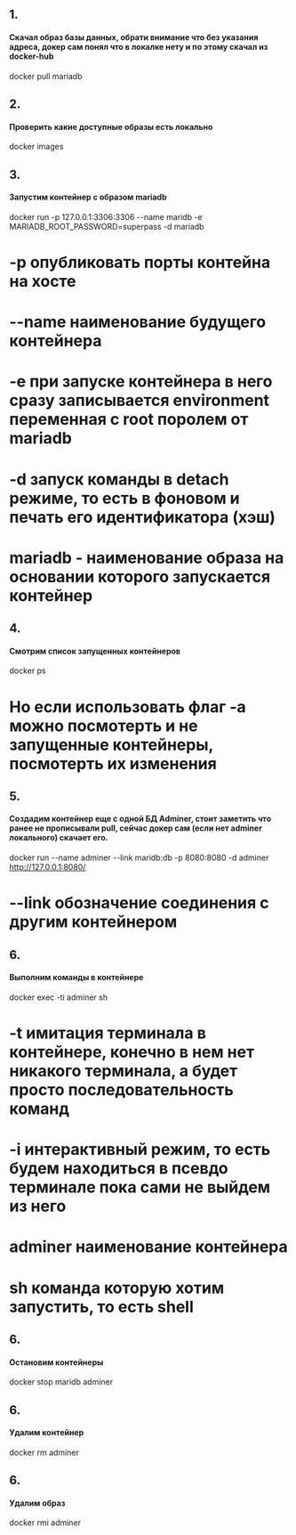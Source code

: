 ## 1.
#### Скачал образ базы данных, обрати внимание что без указания адреса, докер сам понял что в локалке нету и по этому скачал из docker-hub

docker pull mariadb

## 2. 
#### Проверить какие доступные образы есть локально

docker images

## 3. 
#### Запустим контейнер с образом mariadb

docker run -p 127.0.0.1:3306:3306 --name maridb -e MARIADB_ROOT_PASSWORD=superpass -d mariadb

# -p опубликовать порты контейна на хосте
# --name наименование будущего контейнера
# -e при запуске контейнера в него сразу записывается environment переменная с root поролем от mariadb
# -d запуск команды в detach режиме, то есть в фоновом и печать его идентификатора (хэш)
# mariadb - наименование образа на основании которого запускается контейнер

## 4. 
#### Смотрим список запущенных контейнеров

docker ps

# Но если использовать флаг -a можно посмотерть и не запущенные контейнеры, посмотерть их изменения

## 5. 
#### Создадим контейнер еще с одной БД Adminer, стоит заметить что ранее не прописывали pull, сейчас докер сам (если нет adminer локального) скачает его.

docker run --name adminer --link maridb:db -p 8080:8080 -d adminer http://127.0.0.1:8080/

# --link обозначение соединения с другим контейнером

## 6. 
####  Выполним команды в контейнере

docker exec -ti adminer sh

# -t имитация терминала в контейнере, конечно в нем нет никакого терминала, а будет просто последовательность команд
# -i интерактивный режим, то есть будем находиться в псевдо терминале пока сами не выйдем из него 
# adminer наименование контейнера
# sh команда которую хотим запустить, то есть shell

## 6. 
#### Остановим контейнеры

docker stop maridb adminer

## 6. 
#### Удалим контейнер

docker rm adminer

## 6. 
#### Удалим образ

docker rmi adminer

